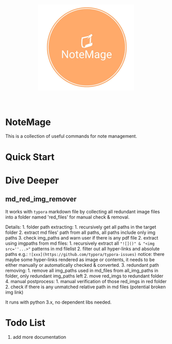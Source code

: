 <h1 align="center">
<img src="docs/logo.jpg" width="300">
</h1><br>

# NoteMage

This is a collection of useful commands for note management.


# Quick Start

# Dive Deeper

## md_red_img_remover

It works with `typora` markdown file by collecting all redundant image files into a folder named 'red_files' for manual check & removal.

Details:
    1. folder path extracting:
        1. recursively get all paths in the target folder
        2. extract md files' path from all paths, all paths include only img paths
        3. check img_paths and warn user if there is any pdf file
    2. extract using imgpaths from md files:
        1. recursively extract all `"![]()" & "<img src=''...>"` patterns in md filelist
        2. filter out all hyper-links and absolute paths e.g.: `![xxx](https://github.com/typora/typora-issues)`
            notice: there maybe some hyper-links rendered as image or contents, it needs to be
            either manually or automatically checked & converted.
    3. redundant path removing:
        1. remove all img_paths used in md_files from all_img_paths in folder, only redundant img_paths left
        2. move red_imgs to redundant folder
    4. manual postprocess:
        1. manual verification of those red_imgs in red folder
        2. check if there is any unmatched relative path in md files (potential broken img link)

It runs with python 3.x, no dependent libs needed.


# Todo List

1. add more documentation

